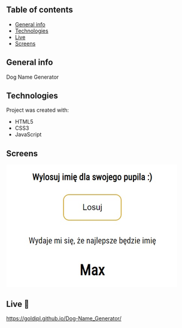 ## Table of contents
* [General info](#general-info)
* [Technologies](#technologies)
* [Live](#live-star2)
* [Screens](#screens)

## General info
Dog Name Generator

## Technologies
Project was created with:
* HTML5
* CSS3
* JavaScript

## Screens
![Screenshot](Screen01.jpg) 

## Live :star2:
https://goldipl.github.io/Dog-Name_Generator/
